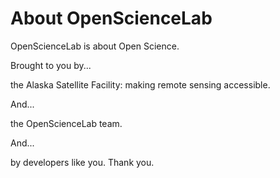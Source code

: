 # About OpenScienceLab

OpenScienceLab is about Open Science.

Brought to you by... 

the Alaska Satellite Facility: making remote sensing accessible.

And... 

the OpenScienceLab team.

And... 

by developers like you. Thank you.
